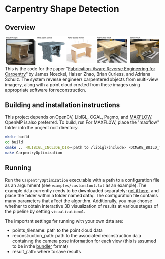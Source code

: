 # Carpentry Shape Detection
## Overview
![](teaser3_sm.jpg)
This is the code for the paper "[Fabrication-Aware Reverse Engineering for Carpentry](https://arxiv.org/abs/2107.09965)" by James Noeckel, Haisen Zhao, Brian Curless, and Adriana Schulz. The system reverse engineers carpentered objects from multi-view imagery, along with a point cloud created from these images using appropriate software for reconstruction.

## Building and installation instructions
This project depends on OpenCV, LibIGL, CGAL, Pagmo, and [MAXFLOW](http://pub.ist.ac.at/~vnk/software.html). OpenMP is also preferred. To build, run
For MAXFLOW, place the "maxflow" folder into the project root directory.
```sh
mkdir build
cd build
cmake .. -DLIBIGL_INCLUDE_DIR=<path to /libigl/include> -DCMAKE_BUILD_TYPE=Release
make CarpentryOptimization
```

## Running
Run the `CarpentryOptimization` executable with a path to a configuration file as an argumment (see `examples/customstool.txt` as an example). The example data currently needs to be downloaded separately: [get it here](https://drive.google.com/file/d/16VQeez8vya6cB7WhLDWmjhHzla2AK-3u/view?usp=sharing), and place the folder within a folder named data/.
The configuration file contains many parameters that affect the algorithm. Additionally, you may choose whether to obtain interactive 3D visualization of results at various stages of the pipeline by setting `visualization=1`.

The important settings for running with your own data are:
- points_filename: path to the point cloud data
- reconstruction_path: path to the associated reconstruction data containing the camera pose information for each view (this is assumed to be in the [bundler](https://www.cs.cornell.edu/~snavely/bundler/bundler-v0.4-manual.html) format)
- result_path: where to save results
